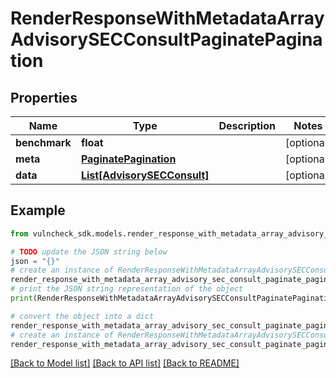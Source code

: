 # RenderResponseWithMetadataArrayAdvisorySECConsultPaginatePagination


## Properties

Name | Type | Description | Notes
------------ | ------------- | ------------- | -------------
**benchmark** | **float** |  | [optional] 
**meta** | [**PaginatePagination**](PaginatePagination.md) |  | [optional] 
**data** | [**List[AdvisorySECConsult]**](AdvisorySECConsult.md) |  | [optional] 

## Example

```python
from vulncheck_sdk.models.render_response_with_metadata_array_advisory_sec_consult_paginate_pagination import RenderResponseWithMetadataArrayAdvisorySECConsultPaginatePagination

# TODO update the JSON string below
json = "{}"
# create an instance of RenderResponseWithMetadataArrayAdvisorySECConsultPaginatePagination from a JSON string
render_response_with_metadata_array_advisory_sec_consult_paginate_pagination_instance = RenderResponseWithMetadataArrayAdvisorySECConsultPaginatePagination.from_json(json)
# print the JSON string representation of the object
print(RenderResponseWithMetadataArrayAdvisorySECConsultPaginatePagination.to_json())

# convert the object into a dict
render_response_with_metadata_array_advisory_sec_consult_paginate_pagination_dict = render_response_with_metadata_array_advisory_sec_consult_paginate_pagination_instance.to_dict()
# create an instance of RenderResponseWithMetadataArrayAdvisorySECConsultPaginatePagination from a dict
render_response_with_metadata_array_advisory_sec_consult_paginate_pagination_from_dict = RenderResponseWithMetadataArrayAdvisorySECConsultPaginatePagination.from_dict(render_response_with_metadata_array_advisory_sec_consult_paginate_pagination_dict)
```
[[Back to Model list]](../README.md#documentation-for-models) [[Back to API list]](../README.md#documentation-for-api-endpoints) [[Back to README]](../README.md)


